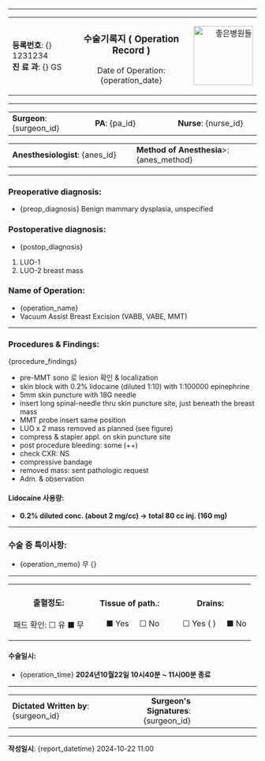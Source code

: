 
---
<table width="100%">
<tr>
<td align="left" width=150>

**등록번호**: {} 1231234  
**진 료 과**: {} GS  

</td>
<td align="center" width=300>

### 수술기록지 ( Operation Record )
Date of Operation: {operation_date}

</td>
<td align="right" width=120>
<img src="../http://www.goodhospital.or.kr/goodtimes/images_new/logo.png" alt="좋은병원들" width="120">  
</td>
</tr>
</table>

---

<table width="100%">
<tr>
<td align="left" width="33%">
<b>Surgeon</b>: {surgeon_id}
</td>
<td align="left" width="33%">
<b>PA</b>:   {pa_id}
</td>
<td align="left" width="33%">
<b>Nurse</b>:  {nurse_id}
</td>
</tr>
</table>
<table width="100%">
<tr>
<td align="left" width="50%">
<b>Anesthesiologist</b>:   {anes_id}
</td>
<td align="left" width="50%">
<b>Method of Anesthesia</b>>: {anes_method}
</td>
</tr>
</table>

---

### Preoperative diagnosis:  
- {preop_diagnosis}  Benign mammary dysplasia, unspecified  

### Postoperative diagnosis:  
- {postop_diagnosis}
1. LUO-1  
2. LUO-2 breast mass  

### Name of Operation:  
- {operation_name}
- Vacuum Assist Breast Excision (VABB, VABE, MMT)

---

### Procedures & Findings:  
{procedure_findings}
- pre-MMT sono 로 lesion 확인 & localization  
- skin block with 0.2% lidocaine (diluted 1:10) with 1:100000 epinephrine  
- 5mm skin puncture with 18G needle  
- insert long spinal-needle thru skin puncture site, just beneath the breast mass  
- MMT probe insert same position  
- LUO x 2 mass removed as planned (see figure)  
- compress & stapler appl. on skin puncture site  
- post procedure bleeding: some (++)  
- check CXR: NS  
- compressive bandage  
- removed mass: sent pathologic request  
- Adm. & observation  

#### Lidocaine 사용량:  
- **0.2% diluted conc. (about 2 mg/cc) → total 80 cc inj. (160 mg)**  

---

### 수술 중 특이사항:  
- {operation_memo} 무  {}

---
<table width="100%">
<tr>
<td width="33%" align="center">

#### 출혈정도:   
패드 확인:  ☐ 유  ■ 무  
</td>
<td width="33%" align="center">

#### **Tissue of path.**:  
&nbsp;&nbsp; ■ Yes &nbsp;&nbsp;&nbsp; ☐ No 
</td>
<td width="33%" align="center">

#### **Drains**:  
&nbsp;&nbsp;&nbsp; ☐ Yes (      ) &nbsp;&nbsp;&nbsp; ■ No  
</td>
</tr>
</table>

#### 수술일시:   
- {operation_time} **2024년10월22일 10시40분 ~ 11시00분 종료**  

---

<table width="100%">
<tr>
<td width="50%">
<b>Dictated Written by</b>: {surgeon_id}
</td>
<td width="25%" align="right">
<b>Surgeon's Signatures</b>: {surgeon_id}   
</td>
<td width="25%" align="right">
</td>
</tr>
</table>

---

**작성일시**: {report_datetime} 2024-10-22 11:00  
